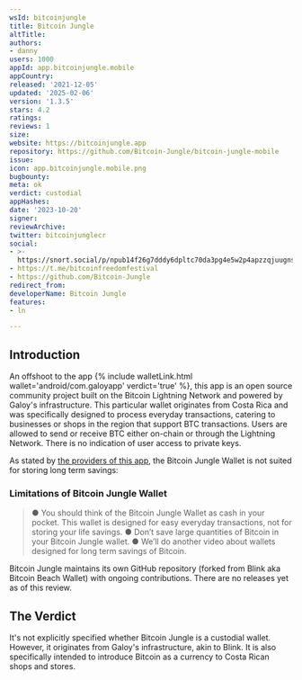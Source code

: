 ```yaml
---
wsId: bitcoinjungle
title: Bitcoin Jungle
altTitle: 
authors:
- danny
users: 1000
appId: app.bitcoinjungle.mobile
appCountry: 
released: '2021-12-05'
updated: '2025-02-06'
version: '1.3.5'
stars: 4.2
ratings: 
reviews: 1
size: 
website: https://bitcoinjungle.app
repository: https://github.com/Bitcoin-Jungle/bitcoin-jungle-mobile
issue: 
icon: app.bitcoinjungle.mobile.png
bugbounty: 
meta: ok
verdict: custodial
appHashes: 
date: '2023-10-20'
signer: 
reviewArchive: 
twitter: bitcoinjunglecr
social:
- >-
  https://snort.social/p/npub14f26g7dddy6dpltc70da3pg4e5w2p4apzzqjuugnsr2ema6e3y6s2xv7lu
- https://t.me/bitcoinfreedomfestival
- https://github.com/Bitcoin-Jungle
redirect_from: 
developerName: Bitcoin Jungle
features:
- ln

---
```


## Introduction

An offshoot to the app {% include walletLink.html wallet='android/com.galoyapp' verdict='true' %}, this app is an open source community project built on the Bitcoin Lightning Network and powered by Galoy's infrastructure. This particular wallet originates from Costa Rica and was specifically designed to process everyday transactions, catering to businesses or shops in the region that support BTC transactions. Users are allowed to send or receive BTC either on-chain or through the Lightning Network. There is no indication of user access to private keys.

As stated by [the providers of this app](https://www.bitcoinjungle.app/_files/ugd/6975be_cc70182801794e13b0891188fc98b072.pdf), the Bitcoin Jungle Wallet is not suited for storing long term savings:

### Limitations of Bitcoin Jungle Wallet
> ● You should think of the Bitcoin Jungle Wallet as cash in your pocket. This wallet is designed for easy everyday transactions, not for storing your life savings.
> ● Don’t save large quantities of Bitcoin in your Bitcoin Jungle wallet.
> ● We’ll do another video about wallets designed for long term savings of Bitcoin.

Bitcoin Jungle maintains its own GitHub repository (forked from Blink aka Bitcoin Beach Wallet) with ongoing contributions. There are no releases yet as of this review.

## The Verdict

It's not explicitly specified whether Bitcoin Jungle is a custodial wallet. However, it originates from Galoy's infrastructure, akin to Blink. It is also specifically intended to introduce Bitcoin as a currency to Costa Rican shops and stores.